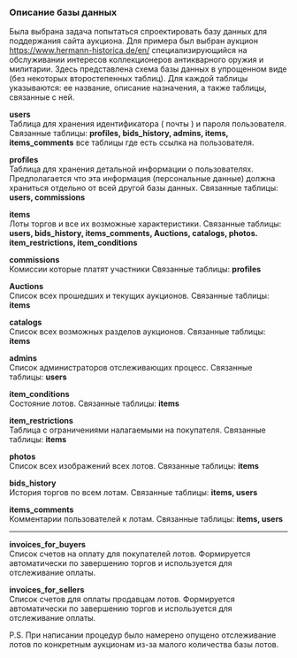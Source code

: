 ### Описание базы данных ###

Была выбрана задача попытаться спроектировать базу данных для поддержания сайта аукциона.
Для примера был выбран аукцион https://www.hermann-historica.de/en/  специализирующийся на обслуживании интересов коллекционеров антикварного оружия и милитарии. 
Здесь представлена схема базы данных в упрощенном виде (без некоторых второстепенных таблиц). 
Для каждой таблицы указываются: ее название, описание назначения, а также таблицы, связанные с ней. 

**users** \
Таблица для хранения идентификатора ( почты ) и пароля пользователя.  Связанные таблицы: **profiles,  bids_history, admins, items, items_comments** все таблицы где есть ссылка на пользователя.

**profiles**\
Таблица для хранения детальной информации о пользователях. Предполагается что эта информация (персональные данные) должна храниться отдельно от всей другой базы данных. Связанные таблицы:  **users, commissions**

**items**\
Лоты торгов и все их возможные характеристики. Связанные таблицы:  **users, bids_history, items_comments, Auctions, catalogs, photos. item_restrictions, item_conditions**

**commissions**\
Комиссии которые платят участники Связанные таблицы: **profiles**

**Auctions**\
Список всех прошедших и текущих аукционов. Связанные таблицы: **items**

**catalogs**\
Список всех возможных разделов аукционов. Связанные таблицы: **items**

**admins**\
Список администраторов отслеживающих процесс. Связанные таблицы:  **users**

**item_conditions**\
Состояние лотов.  Связанные таблицы:  **items**

**item_restrictions**\
Таблица с ограничениями налагаемыми на покупателя. Связанные таблицы:  **items**

**photos**\
Список всех изображений всех лотов. Связанные таблицы:  **items**

**bids_history**\
История торгов по всем лотам. Связанные таблицы:  **items, users**

**items_comments**\
Комментарии пользователей к лотам. Связанные таблицы:  **items, users**


---

**invoices_for_buyers**\
Список счетов на оплату для покупателей лотов. Формируется автоматически по завершению торгов и используется для отслеживание оплаты.

**invoices_for_sellers**\
Список счетов для оплаты продавцам лотов. Формируется автоматически по завершению торгов и используется для отслеживание оплаты.

P.S. При написании процедур было намерено опущено отслеживание лотов по конкретным аукционам из-за малого количества базы лотов.


